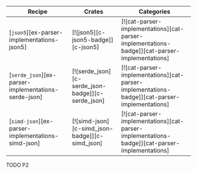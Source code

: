 | Recipe | Crates | Categories |
|--------|--------|------------|
| [`json5`][ex-parser-implementations-json5] | [![json5][c-json5-badge]][c-json5] | [![cat-parser-implementations][cat-parser-implementations-badge]][cat-parser-implementations] |
| [`serde_json`][ex-parser-implementations-serde-json] | [![serde_json][c-serde_json-badge]][c-serde_json] | [![cat-parser-implementations][cat-parser-implementations-badge]][cat-parser-implementations] |
| [`simd-json`][ex-parser-implementations-simd-json] | [![simd-json][c-simd_json-badge]][c-simd_json] | [![cat-parser-implementations][cat-parser-implementations-badge]][cat-parser-implementations] |

<div class="hidden">
TODO P2
</div>
